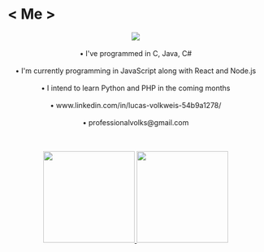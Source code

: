 # < Me >
<p align="center">
<img src="http://img.shields.io/static/v1?label=STATUS&message=UNDER%20DEVELOPMENT&color=GREEN&style=for-the-badge"/>
<br>
<br>
• I've programmed in C, Java, C#
<br>
  <br>
• I'm currently programming in JavaScript along with React and Node.js
<br>
  <br>
• I intend to learn Python and PHP in the coming months
<br>
  <br>
• www.linkedin.com/in/lucas-volkweis-54b9a1278/
<br>
  <br>
• professionalvolks@gmail.com
</p>
<br>
<br>
<div align="center">
  <a href="https://github.com/lvolks">
  <img height="180em" src="https://github-readme-stats.vercel.app/api?username=lvolks&show_icons=true&theme=highcontrast&include_all_commits=true&count_private=true&title_color=C8A2C8&text_color=C8A2C8&icon_color=C8A2C8&rank_icon=github"/>
  
  <img height="180em" src="https://github-readme-stats.vercel.app/api/top-langs/?username=lvolks&layout=compact&langs_count=7&theme=highcontrast&title_color=C8A2C8&text_color=C8A2C8&icon_color=C8A2C8"/>
</div>
